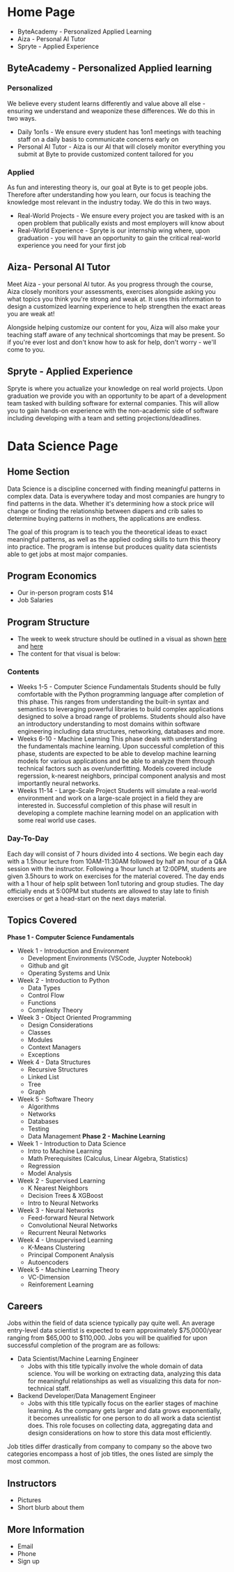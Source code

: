 # Home Page
* ByteAcademy - Personalized Applied Learning
* Aiza - Personal AI Tutor
* Spryte - Applied Experience

## ByteAcademy - Personalized Applied learning

### Personalized
We believe every student learns differently and value above all else - ensuring we understand and weaponize these differences. We do this in two ways.
* Daily 1on1s - We ensure every student has 1on1 meetings with teaching staff on a daily basis to communicate concerns early on
* Personal AI Tutor - Aiza is our AI that will closely monitor everything you submit at Byte to provide customized content tailored for you

### Applied
As fun and interesting theory is, our goal at Byte is to get people jobs. Therefore after understanding how you learn, our focus is teaching the knowledge most relevant in the industry today. We do this in two ways.
* Real-World Projects - We ensure every project you are tasked with is an open problem that publically exists and most employers will know about
* Real-World Experience - Spryte is our internship wing where, upon graduation - you will have an opportunity to gain the critical real-world experience you need for your first job 

## Aiza- Personal AI Tutor
Meet Aiza - your personal AI tutor. As you progress through the course, Aiza closely monitors your assessments, exercises alongside asking you what topics you think you're strong and weak at. It uses this information to design a customized learning experience to help strengthen the exact areas you are weak at!

Alongside helping customize our content for you, Aiza will also make your teaching staff aware of any technical shortcomings that may be present. So if you're ever lost and don't know how to ask for help, don't worry - we'll come to you.

## Spryte - Applied Experience
Spryte is where you actualize your knowledge on real world projects. Upon graduation we provide you with an opportunity to be apart of a development team tasked with building software for external companies. This will allow you to gain hands-on experience with the non-academic side of software including developing with a team and setting projections/deadlines. 

# Data Science Page
## Home Section
Data Science is a discipline concerned with finding meaningful patterns in complex data. Data is everywhere today and most companies are hungry to find patterns in the data. Whether it's determining how a stock price will change or finding the relationship between diapers and crib sales to determine buying patterns in mothers, the applications are endless.

The goal of this program is to teach you the theoretical ideas to exact meaningful patterns, as well as the applied coding skills to turn this theory into practice. The program is intense but produces quality data scientists able to get jobs at most major companies.

## Program Economics
* Our in-person program costs $14
* Job Salaries
## Program Structure
* The week to week structure should be outlined in a visual as shown [here](https://github.com/ByteAcademyCo/Curriculum-Development-Milestones/blob/master/Website-Pages/visual1.png) and [here](https://github.com/ByteAcademyCo/Curriculum-Development-Milestones/blob/master/Website-Pages/visual2.png)
* The content for that visual is below:
### Contents
* Weeks 1-5 - Computer Science Fundamentals
Students should be fully comfortable with the Python programming language after completion of this phase. This ranges from understanding the built-in syntax and semantics to leveraging powerful libraries to build complex applications designed to solve a broad range of problems. Students should also have an introductory understanding to most domains within software engineering including data structures, networking, databases and more.
* Weeks 6-10 - Machine Learning
This phase deals with understanding the fundamentals machine learning. Upon successful completion of this phase, students are expected to be able to develop machine learning models for various applications and be able to analyze them through technical factors such as over/underfitting. Models covered include regerssion, k-nearest neighbors, principal component analysis and most importantly neural networks.
* Weeks 11-14 - Large-Scale Project
Students will simulate a real-world environment and work on a large-scale project in a field they are interested in. Successful completion of this phase will result in developing a complete machine learning model on an application with some real world use cases.

### Day-To-Day
Each day will consist of 7 hours divided into 4 sections. We begin each day with a 1.5hour lecture from 10AM-11:30AM followed by half an hour of a Q&A session with the instructor. Following a 1hour lunch at 12:00PM, students are given 3.5hours to work on exercises for the material covered. The day ends with a 1 hour of help split between 1on1 tutoring and group studies. The day officially ends at 5:00PM but students are allowed to stay late to finish exercises or get a head-start on the next days material.

## Topics Covered
**Phase 1 - Computer Science Fundamentals**
* Week 1 - Introduction and Environment
  * Development Environments (VSCode, Juypter Notebook)
  * Github and git
  * Operating Systems and Unix
* Week 2 - Introduction to Python
  * Data Types
  * Control Flow
  * Functions
  * Complexity Theory
* Week 3 - Object Oriented Programming
  * Design Considerations
  * Classes
  * Modules
  * Context Managers
  * Exceptions
* Week 4 - Data Structures
  * Recursive Structures
  * Linked List
  * Tree
  * Graph
* Week 5 - Software Theory
  * Algorithms
  * Networks
  * Databases
  * Testing
  * Data Management
**Phase 2 - Machine Learning**
* Week 1 - Introduction to Data Science
  * Intro to Machine Learning
  * Math Prerequisites (Calculus, Linear Algebra, Statistics)
  * Regression
  * Model Analysis
* Week 2 - Supervised Learning
  * K Nearest Neighbors
  * Decision Trees & XGBoost
  * Intro to Neural Networks
* Week 3 - Neural Networks
  * Feed-forward Neural Network
  * Convolutional Neural Networks
  * Recurrent Neural Networks
* Week 4 - Unsupervised Learning
  * K-Means Clustering
  * Principal Component Analysis
  * Autoencoders
* Week 5 - Machine Learning Theory
  * VC-Dimension
  * Reinforement Learning

## Careers
Jobs within the field of data science typically pay quite well. An average entry-level data scientist is expected to earn approximately $75,0000/year ranging from $65,000 to $110,000. Jobs you will be qualified for upon successful completion of the program are as follows:
* Data Scientist/Machine Learning Engineer
  * Jobs with this title typically involve the whole domain of data science. You will be working on extracting data, analyzing this data for meaningful relationships as well as visualizing this data for non-technical staff.
* Backend Developer/Data Management Engineer
  * Jobs with this title typically focus on the earlier stages of machine learning. As the company gets larger and data grows exponentially, it becomes unrealistic for one person to do all work a data scientist does. This role focuses on collecting data, aggregating data and design considerations on how to store this data most efficiently. 

Job titles differ drastically from company to company so the above two categories encompass a host of job titles, the ones listed are simply the most common.

## Instructors
* Pictures
* Short blurb about them
## More Information
* Email
* Phone
* Sign up
